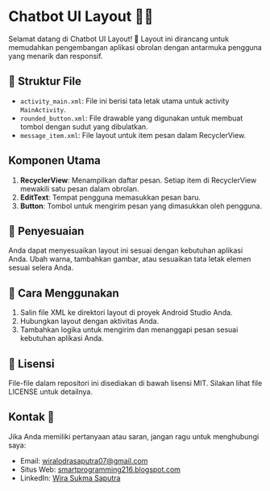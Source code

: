 # Chatbot UI Layout 💬✨

Selamat datang di Chatbot UI Layout! 🎉 Layout ini dirancang untuk memudahkan pengembangan aplikasi obrolan dengan antarmuka pengguna yang menarik dan responsif.

## 📁 Struktur File

- `activity_main.xml`: File ini berisi tata letak utama untuk activity `MainActivity`.
- `rounded_button.xml`: File drawable yang digunakan untuk membuat tombol dengan sudut yang dibulatkan.
- `message_item.xml`: File layout untuk item pesan dalam RecyclerView.

## Komponen Utama

1. **RecyclerView**: Menampilkan daftar pesan. Setiap item di RecyclerView mewakili satu pesan dalam obrolan.
2. **EditText**: Tempat pengguna memasukkan pesan baru.
3. **Button**: Tombol untuk mengirim pesan yang dimasukkan oleh pengguna.

## 🎨 Penyesuaian

Anda dapat menyesuaikan layout ini sesuai dengan kebutuhan aplikasi Anda. Ubah warna, tambahkan gambar, atau sesuaikan tata letak elemen sesuai selera Anda.

## 🚀 Cara Menggunakan

1. Salin file XML ke direktori layout di proyek Android Studio Anda.
2. Hubungkan layout dengan aktivitas Anda.
3. Tambahkan logika untuk mengirim dan menanggapi pesan sesuai kebutuhan aplikasi Anda.

## 📜 Lisensi

File-file dalam repositori ini disediakan di bawah lisensi MIT. Silakan lihat file LICENSE untuk detailnya.

## Kontak 📧

Jika Anda memiliki pertanyaan atau saran, jangan ragu untuk menghubungi saya:

- Email: wiralodrasaputra07@gmail.com
- Situs Web: [smartprogramming216.blogspot.com](https://smartprogramming216.blogspot.com/)
- LinkedIn: [Wira Sukma Saputra](https://www.linkedin.com/in/wira-sukma-saputra/)
